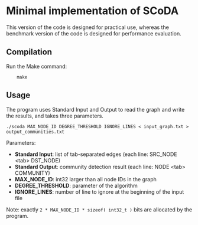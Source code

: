 # Minimal implementation of SCoDA

This version of the code is designed for practical use, whereas the benchmark version of the code is designed for performance evaluation.

## Compilation
Run the Make command:

		make
		
## Usage

The program uses Standard Input and Output to read the graph and write the results, and takes three parameters.

	./scoda MAX_NODE_ID DEGREE_THRESHOLD IGNORE_LINES < input_graph.txt > output_communities.txt

Parameters:

- **Standard Input**: list of tab-separated edges (each line: SRC_NODE \<tab\> DST_NODE)
- **Standard Output**: community detection result (each line: NODE \<tab\> COMMUNITY)
- **MAX_NODE_ID**: int32 larger than all node IDs in the graph
- **DEGREE_THRESHOLD**: parameter of the algorithm
- **IGNORE_LINES**: number of line to ignore at the beginning of the input file

Note: exactly `2 * MAX_NODE_ID * sizeof( int32_t )` bits are allocated by the program.

